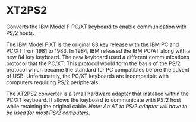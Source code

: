 # XT2PS2
Converts the IBM Model F PC/XT keyboard to enable communication with PS/2 hosts.

The IBM Model F XT is the original 83 key release with the IBM PC and PC/XT from 1981 to 1983. In 1984, IBM released the IBM PC/AT along with a new 84 key keyboard. The new keyboard used a different communications protocol that the PC/XT. This protocol would form the basis of the PS/2 protocol which became the standard for PC compatibles before the advent of USB. Unfortunately, the PC/XT keyboards are incompatible with computers requiring PS/2 peripherals. 

The XT2PS2 converter is a small hardware adapter that installed within the PC/XT keyboard. It allows the keyboard to communicate with PS/2 host while retaining the original cable. *Note: An AT to PS/2 adapter will have to be used for most PS/2 computers.* 
